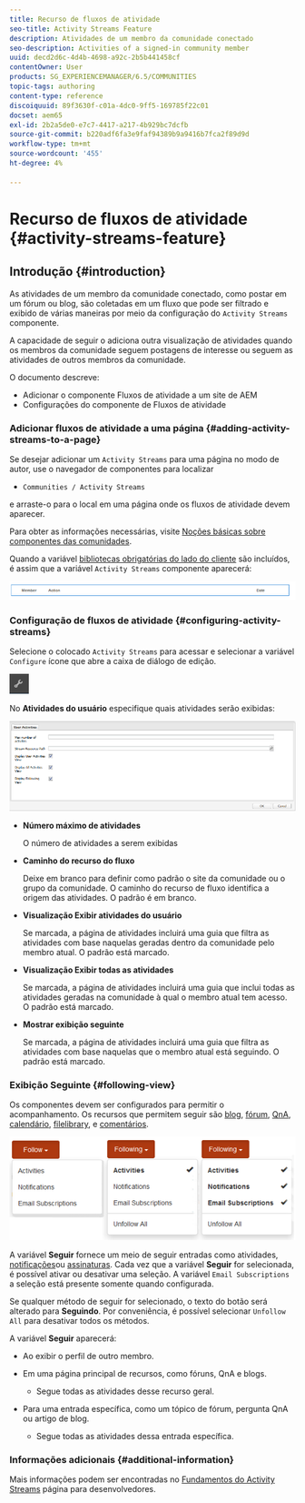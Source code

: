 ```yaml
---
title: Recurso de fluxos de atividade
seo-title: Activity Streams Feature
description: Atividades de um membro da comunidade conectado
seo-description: Activities of a signed-in community member
uuid: decd2d6c-4d4b-4698-a92c-2b5b441458cf
contentOwner: User
products: SG_EXPERIENCEMANAGER/6.5/COMMUNITIES
topic-tags: authoring
content-type: reference
discoiquuid: 89f3630f-c01a-4dc0-9ff5-169785f22c01
docset: aem65
exl-id: 2b2a5de0-e7c7-4417-a217-4b929bc7dcfb
source-git-commit: b220adf6fa3e9faf94389b9a9416b7fca2f89d9d
workflow-type: tm+mt
source-wordcount: '455'
ht-degree: 4%

---
```


# Recurso de fluxos de atividade {#activity-streams-feature}

## Introdução {#introduction}

As atividades de um membro da comunidade conectado, como postar em um fórum ou blog, são coletadas em um fluxo que pode ser filtrado e exibido de várias maneiras por meio da configuração do `Activity Streams` componente.

A capacidade de seguir o adiciona outra visualização de atividades quando os membros da comunidade seguem postagens de interesse ou seguem as atividades de outros membros da comunidade.

O documento descreve:

* Adicionar o componente Fluxos de atividade a um site de AEM
* Configurações do componente de Fluxos de atividade

### Adicionar fluxos de atividade a uma página {#adding-activity-streams-to-a-page}

Se desejar adicionar um `Activity Streams` para uma página no modo de autor, use o navegador de componentes para localizar

* `Communities / Activity Streams`

e arraste-o para o local em uma página onde os fluxos de atividade devem aparecer.

Para obter as informações necessárias, visite [Noções básicas sobre componentes das comunidades](/help/communities/basics.md).

Quando a variável [bibliotecas obrigatórias do lado do cliente](/help/communities/essentials-activities.md#essentials-for-client-side) são incluídos, é assim que a variável `Activity Streams` componente aparecerá:

![fluxos de atividade](assets/activity-component.png)

### Configuração de fluxos de atividade {#configuring-activity-streams}

Selecione o colocado `Activity Streams` para acessar e selecionar a variável `Configure` ícone que abre a caixa de diálogo de edição.

![configurar](assets/configure-new.png)

No **Atividades do usuário** especifique quais atividades serão exibidas:

![user-activities](assets/user-activities.png)

* **Número máximo de atividades**

   O número de atividades a serem exibidas

* **Caminho do recurso do fluxo**

   Deixe em branco para definir como padrão o site da comunidade ou o grupo da comunidade. O caminho do recurso de fluxo identifica a origem das atividades. O padrão é em branco.

* **Visualização Exibir atividades do usuário**

   Se marcada, a página de atividades incluirá uma guia que filtra as atividades com base naquelas geradas dentro da comunidade pelo membro atual. O padrão está marcado.

* **Visualização Exibir todas as atividades**

   Se marcada, a página de atividades incluirá uma guia que inclui todas as atividades geradas na comunidade à qual o membro atual tem acesso. O padrão está marcado.

* **Mostrar exibição seguinte**

   Se marcada, a página de atividades incluirá uma guia que filtra as atividades com base naquelas que o membro atual está seguindo. O padrão está marcado.

### Exibição Seguinte {#following-view}

Os componentes devem ser configurados para permitir o acompanhamento. Os recursos que permitem seguir são [blog](/help/communities/blog-feature.md), [fórum](/help/communities/forum.md), [QnA](/help/communities/working-with-qna.md), [calendário](/help/communities/calendar.md), [filelibrary](/help/communities/file-library.md), e [comentários](/help/communities/comments.md).

![following-view](assets/following-activities.png)

A variável **Seguir** fornece um meio de seguir entradas como atividades, [notificações](/help/communities/notifications.md)ou [assinaturas](/help/communities/subscriptions.md). Cada vez que a variável **Seguir** for selecionada, é possível ativar ou desativar uma seleção. A variável `Email Subscriptions` a seleção está presente somente quando configurada.

Se qualquer método de seguir for selecionado, o texto do botão será alterado para **Seguindo**. Por conveniência, é possível selecionar `Unfollow All` para desativar todos os métodos.

A variável **Seguir** aparecerá:

* Ao exibir o perfil de outro membro.
* Em uma página principal de recursos, como fóruns, QnA e blogs.

   * Segue todas as atividades desse recurso geral.

* Para uma entrada específica, como um tópico de fórum, pergunta QnA ou artigo de blog.

   * Segue todas as atividades dessa entrada específica.

### Informações adicionais {#additional-information}

Mais informações podem ser encontradas no [Fundamentos do Activity Streams](/help/communities/essentials-activities.md) página para desenvolvedores.
